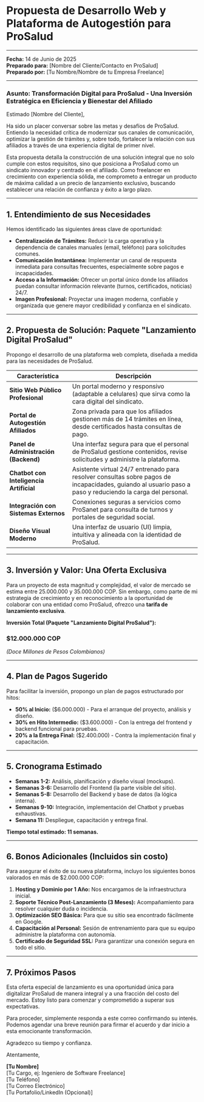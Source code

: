 
# Propuesta de Desarrollo Web y Plataforma de Autogestión para ProSalud

---

**Fecha:** 14 de Junio de 2025  
**Preparado para:** [Nombre del Cliente/Contacto en ProSalud]  
**Preparado por:** [Tu Nombre/Nombre de tu Empresa Freelance]

---

### **Asunto: Transformación Digital para ProSalud - Una Inversión Estratégica en Eficiencia y Bienestar del Afiliado**

Estimado [Nombre del Cliente],

Ha sido un placer conversar sobre las metas y desafíos de ProSalud. Entiendo la necesidad crítica de modernizar sus canales de comunicación, optimizar la gestión de trámites y, sobre todo, fortalecer la relación con sus afiliados a través de una experiencia digital de primer nivel.

Esta propuesta detalla la construcción de una solución integral que no solo cumple con estos requisitos, sino que posiciona a ProSalud como un sindicato innovador y centrado en el afiliado. Como freelancer en crecimiento con experiencia sólida, me comprometo a entregar un producto de máxima calidad a un precio de lanzamiento exclusivo, buscando establecer una relación de confianza y éxito a largo plazo.

---

## 1. Entendimiento de sus Necesidades

Hemos identificado las siguientes áreas clave de oportunidad:

- **Centralización de Trámites:** Reducir la carga operativa y la dependencia de canales manuales (email, teléfono) para solicitudes comunes.
- **Comunicación Instantánea:** Implementar un canal de respuesta inmediata para consultas frecuentes, especialmente sobre pagos e incapacidades.
- **Acceso a la Información:** Ofrecer un portal único donde los afiliados puedan consultar información relevante (turnos, certificados, noticias) 24/7.
- **Imagen Profesional:** Proyectar una imagen moderna, confiable y organizada que genere mayor credibilidad y confianza en el sindicato.

---

## 2. Propuesta de Solución: Paquete "Lanzamiento Digital ProSalud"

Propongo el desarrollo de una plataforma web completa, diseñada a medida para las necesidades de ProSalud.

| Característica                      | Descripción                                                                                                                              |
| ----------------------------------- | ---------------------------------------------------------------------------------------------------------------------------------------- |
| **Sitio Web Público Profesional**   | Un portal moderno y responsivo (adaptable a celulares) que sirva como la cara digital del sindicato.                                       |
| **Portal de Autogestión Afiliados** | Zona privada para que los afiliados gestionen más de 14 trámites en línea, desde certificados hasta consultas de pago.                     |
| **Panel de Administración (Backend)** | Una interfaz segura para que el personal de ProSalud gestione contenidos, revise solicitudes y administre la plataforma.                 |
| **Chatbot con Inteligencia Artificial** | Asistente virtual 24/7 entrenado para resolver consultas sobre pagos de incapacidades, guiando al usuario paso a paso y reduciendo la carga del personal. |
| **Integración con Sistemas Externos** | Conexiones seguras a servicios como ProSanet para consulta de turnos y portales de seguridad social.                                   |
| **Diseño Visual Moderno**           | Una interfaz de usuario (UI) limpia, intuitiva y alineada con la identidad de ProSalud.                                                  |

---

## 3. Inversión y Valor: Una Oferta Exclusiva

Para un proyecto de esta magnitud y complejidad, el valor de mercado se estima entre 25.000.000 y 35.000.000 COP. Sin embargo, como parte de mi estrategia de crecimiento y en reconocimiento a la oportunidad de colaborar con una entidad como ProSalud, ofrezco una **tarifa de lanzamiento exclusiva**.

**Inversión Total (Paquete "Lanzamiento Digital ProSalud"):**

### **$12.000.000 COP**
*(Doce Millones de Pesos Colombianos)*

---

## 4. Plan de Pagos Sugerido

Para facilitar la inversión, propongo un plan de pagos estructurado por hitos:

- **50% al Inicio:** ($6.000.000) - Para el arranque del proyecto, análisis y diseño.
- **30% en Hito Intermedio:** ($3.600.000) - Con la entrega del frontend y backend funcional para pruebas.
- **20% a la Entrega Final:** ($2.400.000) - Contra la implementación final y capacitación.

---

## 5. Cronograma Estimado

- **Semanas 1-2:** Análisis, planificación y diseño visual (mockups).
- **Semanas 3-6:** Desarrollo del Frontend (la parte visible del sitio).
- **Semanas 5-8:** Desarrollo del Backend y base de datos (la lógica interna).
- **Semanas 9-10:** Integración, implementación del Chatbot y pruebas exhaustivas.
- **Semana 11:** Despliegue, capacitación y entrega final.

**Tiempo total estimado: 11 semanas.**

---

## 6. Bonos Adicionales (Incluidos sin costo)

Para asegurar el éxito de su nueva plataforma, incluyo los siguientes bonos valorados en más de $2.000.000 COP:

1.  **Hosting y Dominio por 1 Año:** Nos encargamos de la infraestructura inicial.
2.  **Soporte Técnico Post-Lanzamiento (3 Meses):** Acompañamiento para resolver cualquier duda o incidencia.
3.  **Optimización SEO Básica:** Para que su sitio sea encontrado fácilmente en Google.
4.  **Capacitación al Personal:** Sesión de entrenamiento para que su equipo administre la plataforma con autonomía.
5.  **Certificado de Seguridad SSL:** Para garantizar una conexión segura en todo el sitio.

---

## 7. Próximos Pasos

Esta oferta especial de lanzamiento es una oportunidad única para digitalizar ProSalud de manera integral y a una fracción del costo del mercado. Estoy listo para comenzar y comprometido a superar sus expectativas.

Para proceder, simplemente responda a este correo confirmando su interés. Podemos agendar una breve reunión para firmar el acuerdo y dar inicio a esta emocionante transformación.

Agradezco su tiempo y confianza.

Atentamente,

**[Tu Nombre]**  
[Tu Cargo, ej: Ingeniero de Software Freelance]  
[Tu Teléfono]  
[Tu Correo Electrónico]  
[Tu Portafolio/LinkedIn (Opcional)]
